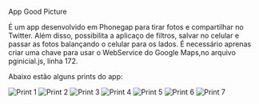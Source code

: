 App Good Picture

É um app desenvolvido em Phonegap para tirar fotos e compartilhar no Twitter. Além disso, possibilita a aplicaço de filtros, salvar no celular e passar as fotos balançando o celular para os lados. É necessário aprenas criar uma chave para usar o WebService do Google Maps,no arquivo pginicial.js, linha 172.

Abaixo estão alguns prints do app:

![Print 1](https://github.com/sergiosmarinho/appgoodpicture/blob/master/prints/print.png)
![Print 2](https://github.com/sergiosmarinho/appgoodpicture/blob/master/prints/print2.png)
![Print 3](https://github.com/sergiosmarinho/appgoodpicture/blob/master/prints/print3.png)
![Print 4](https://github.com/sergiosmarinho/appgoodpicture/blob/master/prints/print4.png)
![Print 5](https://github.com/sergiosmarinho/appgoodpicture/blob/master/prints/print5.png)
![Print 6](https://github.com/sergiosmarinho/appgoodpicture/blob/master/prints/print6.png)
![Print 7](https://github.com/sergiosmarinho/appgoodpicture/blob/master/prints/print7.png)

